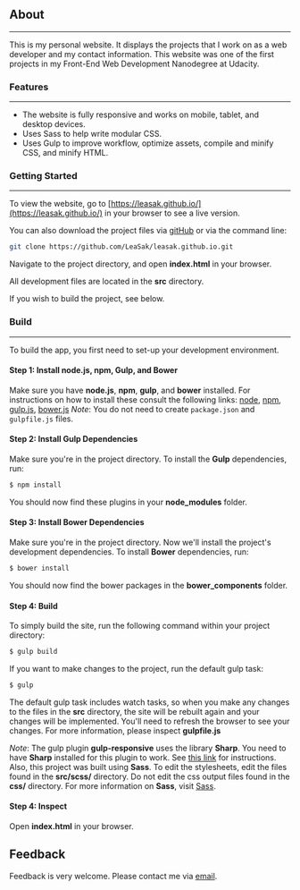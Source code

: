 ## About
------
This is my personal website. It displays the projects that I work on as a web developer and my contact information. This website was one of the first projects in my Front-End Web Development Nanodegree at Udacity.

### Features
------
- The website is fully responsive and works on mobile, tablet, and desktop devices.
- Uses Sass to help write modular CSS.
- Uses Gulp to improve workflow, optimize assets, compile and minify CSS, and minify HTML.

### Getting Started
------
To view the website, go to [https://leasak.github.io/](https://leasak.github.io/) in your browser to see a live version.

You can also download the project files via [gitHub](https://github.com/LeaSak/leasak.github.io.git) or via the command line:

```sh
git clone https://github.com/LeaSak/leasak.github.io.git
```

Navigate to the project directory, and open **index.html** in your browser.

All development files are located in the **src** directory.

If you wish to build the project, see below.

### Build
------
To build the app, you first need to set-up your development environment.

#### Step 1: Install node.js, npm, Gulp, and Bower
Make sure you have **node.js**, **npm**, **gulp**, and **bower** installed. For instructions on how to install these consult the following links: [node](https://nodejs.org/en/), [npm](https://docs.npmjs.com/getting-started/installing-node), [gulp.js](http://gulpjs.com/), [bower.js](https://bower.io/)
*Note*: You do not need to create `package.json` and `gulpfile.js` files.

#### Step 2: Install Gulp Dependencies
Make sure you're in the project directory.
To install the **Gulp** dependencies, run:
```sh
$ npm install
```
You should now find these plugins in your **node_modules** folder.

#### Step 3: Install Bower Dependencies
Make sure you're in the project directory. Now we'll install the project's development dependencies.
To install **Bower** dependencies, run:
```sh
$ bower install
```
You should now find the bower packages in the **bower_components** folder.

#### Step 4: Build
To simply build the site, run the following command within your project directory:
```sh
$ gulp build
```
If you want to make changes to the project, run the default gulp task:
```sh
$ gulp
```
The default gulp task includes watch tasks, so when you make any changes to the files in the **src** directory, the site will be rebuilt again and your changes will be implemented. You'll need to refresh the browser to see your changes.
For more information, please inspect **gulpfile.js**

*Note*: The gulp plugin **gulp-responsive** uses the library **Sharp**. You need to have **Sharp** installed for this plugin to work. See [this link](http://sharp.dimens.io/en/stable/install/) for instructions. Also, this project was built using **Sass**. To edit the stylesheets, edit the files found in the **src/scss/** directory. Do not edit the css output files found in the **css/** directory. For more information on **Sass**, visit [Sass](http://sass-lang.com/).

#### Step 4: Inspect
Open **index.html** in your browser.

## Feedback
Feedback is very welcome. Please contact me via [email](leaann.sakmann@gmail.com).
